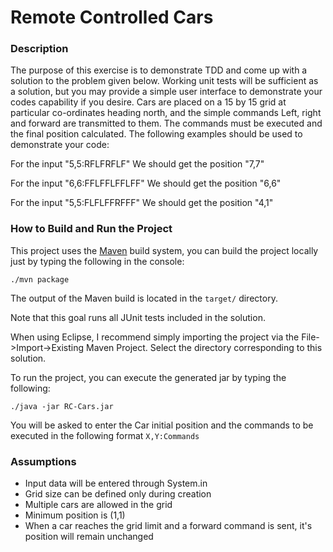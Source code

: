 # Remote Controlled Cars

### Description
The purpose of this exercise is to demonstrate TDD and come up with a solution to the problem given below. Working unit tests will be sufficient as a solution, but you may provide a simple user interface to demonstrate your codes capability if you desire.
Cars are placed on a 15 by 15 grid at particular co-ordinates heading north, and the simple commands Left, right and forward are transmitted to them. The commands must be executed and the final position calculated.
The following examples should be used to demonstrate your code:

For the input "5,5:RFLFRFLF"
We should get the position "7,7"

For the input "6,6:FFLFFLFFLFF"
We should get the position "6,6"

For the input "5,5:FLFLFFRFFF"
We should get the position "4,1"


### How to Build and Run the Project
This project uses the [Maven](http://maven.apache.org/) build system, you can build the project locally just by typing the following in the console:
```
./mvn package
```
The output of the Maven build is located in the  `target/` directory.

Note that this goal runs all JUnit tests included in the solution.

When using Eclipse, I recommend simply importing the project via the
File->Import->Existing Maven Project. Select the directory
corresponding to this solution.

To run the project, you can execute the generated jar by typing the following:
```
./java -jar RC-Cars.jar
```
You will be asked to enter the Car initial position and the commands to be executed in the following format `X,Y:Commands`

### Assumptions
- Input data will be entered through System.in
- Grid size can be defined only during creation
- Multiple cars are allowed in the grid
- Minimum position is (1,1)
- When a car reaches the grid limit and a forward command is sent, it's position will remain unchanged